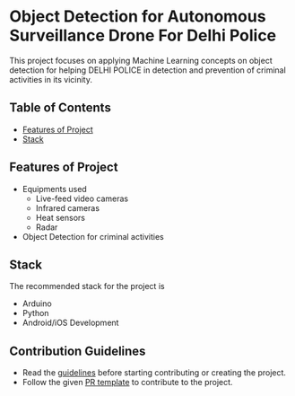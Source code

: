 # Object Detection for Autonomous Surveillance Drone For Delhi Police

This project focuses on applying Machine Learning concepts on object detection for helping DELHI POLICE in detection and prevention of criminal activities in its vicinity.

## Table of Contents
* [Features of Project](#features-of-project)
* [Stack](#stack)

## Features of Project
* Equipments used
    * Live-feed video cameras
    * Infrared cameras
    * Heat sensors
    * Radar
* Object Detection for criminal activities

## Stack
The recommended stack for the project is
* Arduino
* Python
* Android/iOS Development

## Contribution Guidelines
* Read the [guidelines](./CONTRIBUTORS.md) before starting contributing or creating the project.
* Follow the given [PR template](./PULL_REQUEST_TEMPLATE.md) to contribute to the project.


